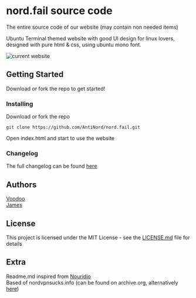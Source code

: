 # nord.fail source code
The entire source code of our website (may contain non needed items)

Ubuntu Terminal themed website with good UI design for linux lovers, designed with pure html & css, using ubuntu mono font.

![current website](https://i.ibb.co/v4CYCjk/website.png)

## Getting Started

Download or fork the repo to get started!

### Installing

Download or fork the repo

```
git clone https://github.com/AntiNord/nord.fail.git
```

Open index.html and start to use the website 

### Changelog

The full changelog can be found [here]()


## Authors

[Voodoo](https://github.com/AntiNord)<br>
[James](https://github.com/httpjamesm)

## License

This project is licensed under the MIT License - see the [LICENSE.md](https://github.com/AntiNord/nord.fail/blob/main/LICENSE) file for details

## Extra
Readme.md inspired from [Nouridio](https://github.com/Nouridio)<br>
Based of nordvpnsucks.info (can be found on archive.org, alternatively [here](https://web.archive.org/web/20210907230929/https://www.nordvpnsucks.info/))
